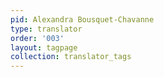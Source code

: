 ```yaml
---
pid: Alexandra Bousquet-Chavanne
type: translator
order: '003'
layout: tagpage
collection: translator_tags
---
```


